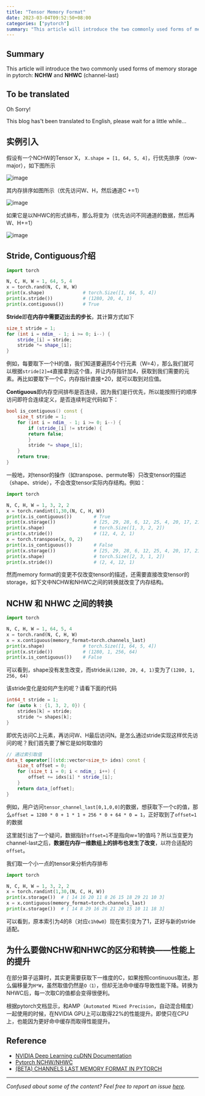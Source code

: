 ```yaml
---
title: "Tensor Memory Format"
date: 2023-03-04T09:52:50+08:00
categories: ["pytorch"]
summary: "This article will introduce the two commonly used forms of memory storage in pytorch: **NCHW** and **NHWC** (channel-last)"
---
```


## Summary

This article will introduce the two commonly used forms of memory storage in pytorch: **NCHW** and **NHWC** (channel-last)

## To be translated

Oh Sorry!

This blog has't been translated to English, please wait for a little while...

## 实例引入

假设有一个NCHW的Tensor X， `X.shape = [1, 64, 5, 4]`，行优先排序（row-major），如下图所示

![image](resources/fig-example-x32.png)

其内存排序如图所示（优先访问W、H，然后通道C +=1）

![image](resources/fig-nchw-layout-x32.png)

如果它是以NHWC的形式排布，那么将变为（优先访问不同通道的数据，然后再W、H+=1）

![image](resources/fig-nhwc-layout-x32.png)

## Stride, Contiguous介绍

```python
import torch

N, C, H, W = 1, 64, 5, 4
x = torch.rand(N, C, H, W)
print(x.shape)              # torch.Size([1, 64, 5, 4])
print(x.stride())           # (1280, 20, 4, 1)
print(x.contiguous())       # True
```

**Stride**即**在内存中需要迈出去的步长**，其计算方式如下

```c++
size_t stride = 1;
for (int i = ndim_ - 1; i >= 0; i--) {
    stride_[i] = stride;
    stride *= shape_[i];
}
```

例如，每要取下一个H的值，我们知道要遍历4个行元素（W=4），那么我们就可以根据`stride[2]=4`直接拿到这个值，并让内存指针加4，获取到我们需要的元素。再比如要取下一个C，内存指针直接+20，就可以取到对应值。

**Contiguous**即内存空间排布是否连续，因为我们是行优先，所以能按照行的顺序访问即符合连续定义，是否连续判定代码如下：

```c++
bool is_contiguous() const {
    size_t stride = 1;
    for (int i = ndim_ - 1; i >= 0; i--) {
        if (stride_[i] != stride) {
        return false;
        }
        stride *= shape_[i];
    }
    return true;
}
```

一般地，对tensor的操作（如transpose、permute等）只改变tensor的描述（shape、stride），不会改变tensor实际内存结构。例如：

```py
import torch

N, C, H, W = 1, 3, 2, 2
x = torch.randint(1,30,(N, C, H, W))
print(x.is_contiguous())        # True
print(x.storage())              # [25, 29, 28, 6, 12, 25, 4, 20, 17, 21, 19, 5]
print(x.shape)                  # torch.Size([1, 3, 2, 2])
print(x.stride())               # (12, 4, 2, 1)
x = torch.transpose(x, 0, 2)
print(x.is_contiguous())        # False
print(x.storage())              # [25, 29, 28, 6, 12, 25, 4, 20, 17, 21, 19, 5]
print(x.shape)                  # torch.Size([2, 3, 1, 2])
print(x.stride())               # (2, 4, 12, 1)
```

然而memory format的变更不仅改变tensor的描述，还需要直接改变tensor的storage，如下文中NCHW和NHWC之间的转换就改变了内存结构。

## NCHW 和 NHWC 之间的转换

```python
import torch

N, C, H, W = 1, 64, 5, 4
x = torch.rand(N, C, H, W)
x = x.contiguous(memory_format=torch.channels_last)
print(x.shape)              # torch.Size([1, 64, 5, 4])
print(x.stride())           # (1280, 1, 256, 64)
print(x.is_contiguous())    # False
```

可以看到，shape没有发生改变，而stride从`(1280, 20, 4, 1)`变为了`(1280, 1, 256, 64)`

该stride变化是如何产生的呢？请看下面的代码

```c++
int64_t stride = 1;
for (auto k : {1, 3, 2, 0}) {
    strides[k] = stride;
    stride *= shapes[k];
}
```

即优先访问C上元素，再访问W、H最后访问N。是怎么通过stride实现这样优先访问的呢？我们首先要了解它是如何取值的

```c++
// 通过索引取值
data_t operator[](std::vector<size_t> idxs) const {
    size_t offset = 0;
    for (size_t i = 0; i < ndim_; i++) {
        offset += idxs[i] * stride_[i];
    }
    return data_[offset];
}
```

例如，用户访问`tensor_channel_last[0,1,0,0]`的数据，想获取下一个c的值，那么`offset = 1280 * 0 + 1 * 1 + 256 * 0 + 64 * 0 = 1`，正好取到了`offset=1`的数据

这里就引出了一个疑问，数据指针`offset=1`不是指向w=1的值吗？所以当变更为channel-last之后，**数据在内存一维数组上的排布也发生了改变**，以符合适配的`offset`。

我们取一个小一点的tensor来分析内存排布

```py
import torch

N, C, H, W = 1, 3, 2, 2
x = torch.randint(1,30,(N, C, H, W))
print(x.storage())  # [ 14 16 20 11 8 26 15 18 29 21 10 3]
x = x.contiguous(memory_format=torch.channels_last)
print(x.storage())  # [ 14 8 29 16 26 21 20 15 10 11 18 3]
```

可以看到，原本索引为4的8（对应`c1h0w0`）现在索引变为了1，正好与新的stride适配。

## 为什么要做NCHW和NHWC的区分和转换——性能上的提升

在部分算子运算时，其实更需要获取下一维度的C，如果按照continuous取法，那么偏移量为`H*W`，虽然取值仍然是`O（1）`，但却无法命中缓存导致性能下降。转换为NHWC后，每一次取C的值都会变得很便利。

根据pytorch文档显示，和AMP（`Automated Mixed Precision`，自动混合精度）一起使用的时候，在NVIDIA GPU上可以取得22%的性能提升。即使只在CPU上，也能因为更好命中缓存而取得性能提升。

## Reference

- [NVIDIA Deep Learning cuDNN Documentation](https://docs.nvidia.com/deeplearning/cudnn/developer-guide/index.html)
- [Pytorch NCHW/NHWC](https://zhuanlan.zhihu.com/p/556222920)
- [(BETA) CHANNELS LAST MEMORY FORMAT IN PYTORCH](https://pytorch.org/tutorials/intermediate/memory_format_tutorial.html)

---
*Confused about some of the content? Feel free to report an issue [here](https://github.com/yewentao256/yewentao256.github.io/issues/new).*
